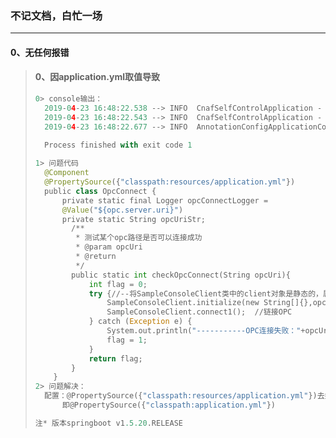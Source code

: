 ### 不记文档，白忙一场

------

#### 0、无任何报错

> #### 0、因application.yml取值导致
>
> ```python
> 0> console输出：
> 	2019-04-23 16:48:22.538 --> INFO  CnafSelfControlApplication - Starting 				CnafSelfControlApplication on R9LOMLJ7ILIFB69 with PID 13136 (H:\desktop\springboot-	applications\cnafSelfControl\target\classes started by 起鹜 in H:\desktop\springboot-		applications\cnafSelfControl)
> 	2019-04-23 16:48:22.543 --> INFO  CnafSelfControlApplication - The following profiles 	  are active: dev
> 	2019-04-23 16:48:22.677 --> INFO  AnnotationConfigApplicationContext - Refreshing 		org.springframework.context.annotation.AnnotationConfigApplicationContext@26132588: 	startup date [Tue Apr 23 16:48:22 CST 2019]; root of context hierarchy
> 
> 	Process finished with exit code 1
>     
> 1> 问题代码
> 	@Component
> 	@PropertySource({"classpath:resources/application.yml"})
> 	public class OpcConnect {
>     	private static final Logger opcConnectLogger = 											LoggerFactory.getLogger(OpcConnect.class);
>     	@Value("${opc.server.uri}")
>     	private static String opcUriStr;
>         /**
>          * 测试某个opc路径是否可以连接成功
>          * @param opcUri
>          * @return
>          */
>         public static int checkOpcConnect(String opcUri){
>             int flag = 0;
>             try {//--将SampleConsoleClient类中的client对象是静态的，属于整个类的
>                 SampleConsoleClient.initialize(new String[]{},opcUri);  //先初始化OPC链接
>                 SampleConsoleClient.connect1();  //链接OPC
>             } catch (Exception e) {
>                 System.out.println("-----------OPC连接失败："+opcUri);
>                 flag = 1;
>             }
>             return flag;
>         }
>     }
> 2> 问题解决：
> 	配置：@PropertySource({"classpath:resources/application.yml"})去掉resources正常
> 		即@PropertySource({"classpath:application.yml"})
> 
> 注* 版本springboot v1.5.20.RELEASE
> ```


